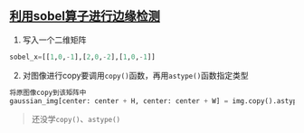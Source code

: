 ## [利用sobel算子进行边缘检测](http://t.csdn.cn/FAYZT)




1. 写入一个二维矩阵
```python
sobel_x=[[1,0,-1],[2,0,-2],[1,0,-1]]
```
2. 对图像进行copy要调用`copy()`函数，再用`astype()`函数指定类型
```python
将原图像copy到该矩阵中  
gaussian_img[center: center + H, center: center + W] = img.copy().astype(np.float)
```
>还没学`copy()`、`astype()`







